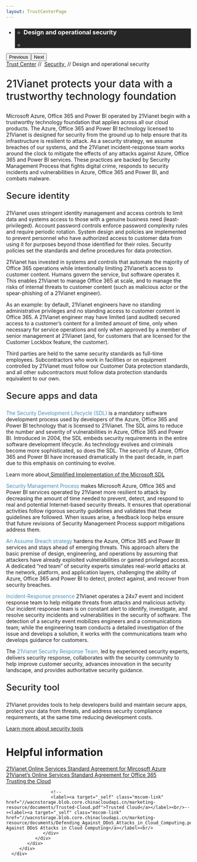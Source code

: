 ```yaml
---
layout: TrustCenterPage
---
```

<div class="row-fluid">
   <div class="span">
      <div>
         <div id="HeroWrapper" data-cols="1" data-view1="1" data-view2="1" data-view3="1" data-view4="1" class="row-fluid wider hero grid-container">
            <div class="span bp0-col-1-1 bp1-col-1-1 bp2-col-1-1 bp3-col-1-1">
               <div bi:type="slideshow" class="slideshow slideshow-hero hero" xmlns:bi="urn:schemas-microsoft-com:mscom:bi">
                  <ul bi:type="list" class="slides">
                     <li id="slide-1" bi:index="0" selectBi="">
                        <div class="heroitem light-foreground" bi:type="heroitem">
                           <div class="media" bi:parenttitle="t1">
                              <a href="" bi:track="False" bi:titleflag="t1" bi:index="0">
                                 <div data-picture="" data-alt="You are in control of your data" data-disable-swap-below="">
                                    <div data-src="https://c.s-microsoft.com/en-us/CMSImages/MS_TrustCenter_Privacy_Header.jpg?version=dc9c5b9b-c334-7922-892a-15c2cd65053d"></div>
                                    <noscript></noscript>
                                 </div>
                              </a>
                           </div>
                           <div class="text" bi:type="cta">
                              <div class="text-container">
                                 <div class="box" style="background: rgba(0,0,0,.85); color: #FFFFFF;">
                                    <ul bi:type="list" class="headerCaption subpageHeaderCaption">
                                       <li class="box-title">
                                          <h3 class="box-title" bi:type="title" bi:title="t1" style="color: #FFFFFF;">Design and operational security</h3>
                                       </li>
                                       <li class="box-actions box-description"><a target="_self" class="mscom-link" href=""></a></li>
                                    </ul>
                                 </div>
                              </div>
                           </div>
                        </div>
                     </li>
                  </ul>
                  <div class="navigation international" bi:track="false">
                     <div class="grid-container settop" data-title-text="Go To Slide "></div>
                  </div>
                  <div class="prev-next" bi:track="false"><button class="prev"><span class="icon-left" aria-hidden="true"></span><span class="screen-reader-text">Previous</span></button><button class="next"><span class="icon-right" aria-hidden="true"></span><span class="screen-reader-text">Next</span></button></div>
                  <div id="play-pause" class="play-pause" style="display:none">
                     <div class="pause"><button id="pauseButton" class="pause_button"><span class="icon-pause" aria-hidden="true"></span><span class="screen-reader-text">Pause</span></button></div>
                     <div class="play"><button id="playButton" class="play_button"><span class="icon-play" aria-hidden="true"></span><span class="screen-reader-text">Play</span></button></div>
                  </div>
               </div>
            </div>
         </div>
         <div id="BreadcrumbWrapper" data-cols="1" data-view1="1" data-view2="1" data-view3="1" data-view4="1" class="row-fluid grid-container mscom-grid-container breadcrumbs">
            <div class="span bp0-col-1-1 bp1-col-1-1 bp2-col-1-1 bp3-col-1-1"><a target="_self" class="mscom-link" href="../default.html">Trust Center</a> // 
               <a target="_self" class="mscom-link" href="../security/default.html">Security </a> // Design and operational security
            </div>
         </div>
         <div id="ContentWrapper" data-cols="2" data-view1="1" data-view2="2" data-view3="2" data-view4="2" class="row-fluid subpageBody">
            <div class="span bp0-col-1-1 bp2-col-2-1 bp3-col-2-1 bp1-col-2-2">
               <p style="font-size:28px;font-weight:500;">21Vianet protects your data with a trustworthy technology foundation</p>
               <p>Microsoft Azure, Office 365 and Power BI operated by 21Vianet begin with a trustworthy technology foundation that applies across all our cloud products. The Azure, Office 365 and Power BI technology licensed to 21Vianet is designed for security from the ground up to help ensure that its infrastructure is resilient to attack. As a security strategy, we assume breaches of our systems, and the 21Vianet incident-response team works around the clock to mitigate the effects of any attacks against Azure, Office 365 and Power BI services. These practices are backed by Security Management Process that fights digital crime, responds to security incidents and vulnerabilities in Azure, Office 365 and Power BI, and combats malware.
               </p>
               <p style="font-size:24px;font-weight:500;">Secure identity</p>
               <p>21Vianet uses stringent identity management and access controls to limit data and systems access to those with a genuine business need (least-privileged). Account password controls enforce password complexity rules and require periodic rotation. System design and policies are implemented to prevent personnel who have authorized access to customer data from using it for purposes beyond those identified for their roles. Security policies set the standards and define procedures for data protection.</p>
               <p>21Vianet has invested in systems and controls that automate the majority of Office 365 operations while intentionally limiting 21Vianet’s access to customer content. Humans govern the service, but software operates it. This enables 21Vianet to manage Office 365 at scale, and to manage the risks of internal threats to customer content (such as malicious actor or the spear-phishing of a 21Vianet engineer).</p>
               <p>As an example: by default, 21Vianet engineers have no standing administrative privileges and no standing access to customer content in Office 365. A 21Vianet engineer may have limited (and audited) secured access to a customer’s content for a limited amount of time, only when necessary for service operations and only when approved by a member of senior management at 21Vianet (and, for customers that are licensed for the Customer Lockbox feature, the customer).</p>
               <p>Third parties are held to the same security standards as full-time employees. Subcontractors who work in facilities or on equipment controlled by 21Vianet must follow our Customer Data protection standards, and all other subcontractors must follow data protection standards equivalent to our own. </p>
               <p style="font-size:24px;font-weight:500;">Secure apps and data</p>
               <p><strong style="color: rgb(21, 112, 166); font-weight:300">The Security Development Lifecycle (SDL)</strong>  is a mandatory software development process used by developers of the Azure, Office 365 and Power BI technology that is licensed to 21Vianet. The SDL aims to reduce the number and severity of vulnerabilities in Azure, Office 365 and Power BI. Introduced in 2004, the SDL embeds security requirements in the entire software development lifecycle. As technology evolves and criminals become more sophisticated, so does the SDL. The security of Azure, Office 365 and Power BI have increased dramatically in the past decade, in part due to this emphasis on continuing to evolve.<br/>
               <!--<a target="_self" class="mscom-link withArrow" href="#"><img src="https://c.s-microsoft.com/en-us/CMSImages/Arrow-nobg.png?version=4af37876-de78-d419-6f89-7890a74d4158" class="mscom-image" alt="Arrow | Navigate To Encryption" width="21" height="19">Learn more</a>--></p>
               <p>
                        Learn more about<a target="_self" class="mscom-link" href="../../file/Microsoft SDL 的简化实施.pdf"> Simplified Implementation of the Microsoft SDL</a>
                 </p>
                <p><strong style="color: rgb(21, 112, 166); font-weight:300">Security Management Process </strong>makes Microsoft Azure, Office 365 and Power BI services operated by 21Vianet more resilient to attack by decreasing the amount of time needed to prevent, detect, and respond to real and potential Internet-based security threats. It ensures that operational activities follow rigorous security guidelines and validates that these guidelines are followed. When issues arise, a feedback loop helps ensure that future revisions of Security Management Process support mitigations address them.<!--<br/><a target="_self" class="mscom-link withArrow" href="#"><img src="https://c.s-microsoft.com/en-us/CMSImages/Arrow-nobg.png?version=4af37876-de78-d419-6f89-7890a74d4158" class="mscom-image" alt="Arrow | Navigate To Encryption" width="21" height="19">Learn more</a>--></p>
                <p><strong style="color: rgb(21, 112, 166); font-weight:300">An Assume Breach strategy </strong>hardens the Azure, Office 365 and Power BI services and stays ahead of emerging threats. This approach alters the basic premise of design, engineering, and operations by assuming that attackers have already exploited vulnerabilities or gained privileged access. A dedicated “red team” of security experts simulates real-world attacks at the network, platform, and application layers, challenging the ability of Azure, Office 365 and Power BI to detect, protect against, and recover from security breaches.
                <!--<br/><a target="_self" class="mscom-link withArrow" href="#"><img src="https://c.s-microsoft.com/en-us/CMSImages/Arrow-nobg.png?version=4af37876-de78-d419-6f89-7890a74d4158" class="mscom-image" alt="Arrow | Navigate To Encryption" width="21" height="19">Learn more</a>--></p>
                <p><strong style="color: rgb(21, 112, 166); font-weight:300">Incident-Response presence</strong> 21Vianet operates a 24x7 event and incident response team to help mitigate threats from attacks and malicious activity. Our incident response team is on constant alert to identify, investigate, and resolve security incidents and vulnerabilities in the security of software. The detection of a security event mobilizes engineers and a communications team; while the engineering team conducts a detailed investigation of the issue and develops a solution, it works with the communications team who develops guidance for customers.</p>
                <p>The <strong  style="color: rgb(21, 112, 166); font-weight:300">21Vianet Security Response Team, </strong>led by experienced security experts, delivers security response, collaborates with the security community to help improve customer security, advances innovation in the security landscape, and provides authoritative security guidance.</p>
                <p style="font-size:24px;font-weight:500;">Security tool</p>
                <p>21Vianet provides tools to help developers build and maintain secure apps, protect your data from threats, and address security compliance requirements, at the same time reducing development costs.</p>
                <p><a href="https://www.microsoft.com/en-us/sdl/default.aspx">Learn more about security tools</a></p>
            </div>
            <div class="span bp0-col-1-1 bp2-col-2-1 bp3-col-2-1 bp1-col-2-2 bp0-clear bp1-clear">
               <div id="SideBarWrapper" data-cols="1" data-view1="1" data-view2="1" data-view3="1" data-view4="1" class="row-fluid">
                  <div id="HelpfulInformation" class="span bp0-col-1-1 bp1-col-1-1 bp2-col-1-1 bp3-col-1-1">
                     <h1>Helpful information</h1>
                     <label><a target="_self" class="mscom-link" href="https://www.azure.cn/support/legal/subscription-agreement">21Vianet Online Services Standard Agreement for Mircosoft Azure</a></label><br/>
                     <label><a target="_self" class="mscom-link" href="http://www.21vbluecloud.com/office365/O365-AgreeWebDir/">21Vianet’s Online Services Standard Agreement for Office 365</a></label><br/>
					 <label><a target="_self" class="mscom-link" href="//wacnstorage.blob.core.chinacloudapi.cn/marketing-resource/documents/Trusting_the_Cloud.pdf">Trusting the Cloud</a></label><br/>
					 
					 <!--
					 <label><a target="_self" class="mscom-link" href="//wacnstorage.blob.core.chinacloudapi.cn/marketing-resource/documents/Trusted-Cloud.pdf">Trusted Cloud</a></label><br/>--><label><a target="_self" class="mscom-link" href="//wacnstorage.blob.core.chinacloudapi.cn/marketing-resource/documents/Defending_Against_DDoS_Attacks_in_Cloud_Computing.pdf">Defending Against DDoS Attacks in Cloud Computing</a></label><br/>
                  </div>
               </div>
            </div>
         </div>
      </div>
   </div>
</div>
<div class="row-fluid" data-view4="1" data-view3="1" data-view2="1" data-view1="1" data-cols="1">
   <div class="span bp0-col-1-1 bp1-col-1-1 bp2-col-1-1 bp3-col-1-1"></div>
</div>
